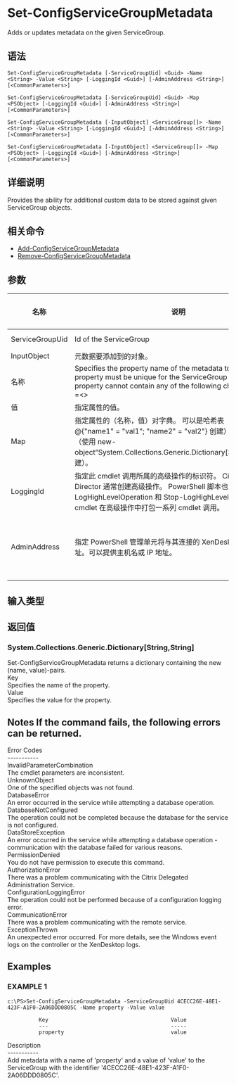 # Set-ConfigServiceGroupMetadata

Adds or updates metadata on the given ServiceGroup.

## 语法

    Set-ConfigServiceGroupMetadata [-ServiceGroupUid] <Guid> -Name <String> -Value <String> [-LoggingId <Guid>] [-AdminAddress <String>] [<CommonParameters>]
    
    Set-ConfigServiceGroupMetadata [-ServiceGroupUid] <Guid> -Map <PSObject> [-LoggingId <Guid>] [-AdminAddress <String>] [<CommonParameters>]
    
    Set-ConfigServiceGroupMetadata [-InputObject] <ServiceGroup[]> -Name <String> -Value <String> [-LoggingId <Guid>] [-AdminAddress <String>] [<CommonParameters>]
    
    Set-ConfigServiceGroupMetadata [-InputObject] <ServiceGroup[]> -Map <PSObject> [-LoggingId <Guid>] [-AdminAddress <String>] [<CommonParameters>]
    

## 详细说明

Provides the ability for additional custom data to be stored against given ServiceGroup objects.

## 相关命令

- [Add-ConfigServiceGroupMetadata](Add-ConfigServiceGroupMetadata.html)
- [Remove-ConfigServiceGroupMetadata](Remove-ConfigServiceGroupMetadata.html)

## 参数

| 名称              | 说明                                                                                                                                                                                            | 是否必需？  | 管道输入                           | 默认值                                   |
| --------------- | --------------------------------------------------------------------------------------------------------------------------------------------------------------------------------------------- | ------ | ------------------------------ | ------------------------------------- |
| ServiceGroupUid | Id of the ServiceGroup                                                                                                                                                                        | true   | true (ByValue, ByPropertyName) |                                       |
| InputObject     | 元数据要添加到的对象。                                                                                                                                                                                   | true   | true (ByValue)                 |                                       |
| 名称              | Specifies the property name of the metadata to be added. The property must be unique for the ServiceGroup specified. The property cannot contain any of the following characters \/;:#.*?=<> | []()"' | true                           | false |                               |
| 值               | 指定属性的值。                                                                                                                                                                                       | true   | false                          |                                       |
| Map             | 指定属性的（名称，值）对字典。 可以是哈希表（使用 @{"name1" = "val1"; "name2" = "val2"} 创建）或字符串字典（使用 new-object“System.Collections.Generic.Dictionary[String,String]”创建）。                                             | true   | true (ByValue)                 |                                       |
| LoggingId       | 指定此 cmdlet 调用所属的高级操作的标识符。 Citrix Studio 和 Director 通常创建高级操作。 PowerShell 脚本也可以借助 Start-LogHighLevelOperation 和 Stop-LogHighLevelOperation cmdlet 在高级操作中打包一系列 cmdlet 调用。                        | false  | false                          |                                       |
| AdminAddress    | 指定 PowerShell 管理单元将与其连接的 XenDesktop 控制器的地址。可以提供主机名或 IP 地址。                                                                                                                                    | false  | false                          | Localhost。一旦有 cmdlet 提供了某个值，此值将变为默认值。 |

## 输入类型

### 

## 返回值

### System.Collections.Generic.Dictionary[String,String]  
Set-ConfigServiceGroupMetadata returns a dictionary containing the new (name, value)-pairs.  
Key <string>  
Specifies the name of the property.  
Value <string>  
Specifies the value for the property.

## Notes If the command fails, the following errors can be returned.  
Error Codes  
\---\---\-----  
InvalidParameterCombination  
The cmdlet parameters are inconsistent.  
UnknownObject  
One of the specified objects was not found.  
DatabaseError  
An error occurred in the service while attempting a database operation.  
DatabaseNotConfigured  
The operation could not be completed because the database for the service is not configured.  
DataStoreException  
An error occurred in the service while attempting a database operation - communication with the database failed for various reasons.  
PermissionDenied  
You do not have permission to execute this command.  
AuthorizationError  
There was a problem communicating with the Citrix Delegated Administration Service.  
ConfigurationLoggingError  
The operation could not be performed because of a configuration logging error.  
CommunicationError  
There was a problem communicating with the remote service.  
ExceptionThrown  
An unexpected error occurred. For more details, see the Windows event logs on the controller or the XenDesktop logs.

## Examples

### EXAMPLE 1

    c:\PS>Set-ConfigServiceGroupMetadata -ServiceGroupUid 4CECC26E-48E1-423F-A1F0-2A06DDD0805C -Name property -Value value
    
              Key                                       Value
              ---                                       -----
              property                                  value
    

Description  
\---\---\-----  
Add metadata with a name of 'property' and a value of 'value' to the ServiceGroup with the identifier '4CECC26E-48E1-423F-A1F0-2A06DDD0805C'.